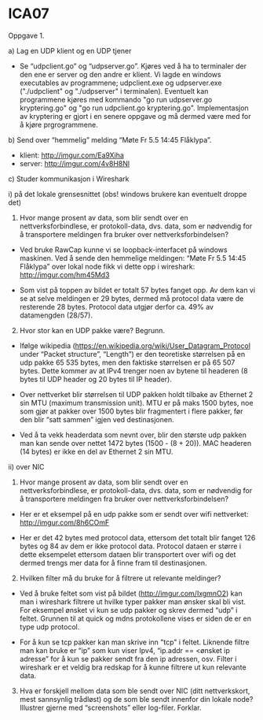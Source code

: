 # ICA07
Oppgave 1.

a) Lag en UDP klient og en UDP tjener
- Se “udpclient.go” og “udpserver.go”. Kjøres ved å ha to terminaler der den ene er server og den andre er klient. Vi lagde en windows executables av programmene; udpclient.exe og udpserver.exe ("./udpclient" og "./udpserver" i terminalen). Eventuelt kan programmene kjøres med kommando "go run udpserver.go kryptering.go" og "go run udpclient.go kryptering.go". Implementasjon av kryptering er gjort i en senere oppgave og må dermed være med for å kjøre prgrogrammene. 

b) Send over “hemmelig” melding “Møte Fr 5.5 14:45 Flåklypa”. 
- klient: http://imgur.com/Ea9Xiha
- server: http://imgur.com/4v8H8Nl

c) Studer kommunikasjon i Wireshark

i) på det lokale grensesnittet (obs! windows brukere kan eventuelt droppe det)
 1) Hvor mange prosent av data, som blir sendt over en nettverksforbindlese, er protokoll-data, dvs. data, som er nødvendig for å transportere meldingen fra bruker over nettverksforbindelsen? 
 - Ved bruke RawCap kunne vi se loopback-interfacet på windows maskinen. Ved å sende den hemmelige meldingen: “Møte Fr 5.5 14:45 Flåklypa” over lokal node fikk vi dette opp i wireshark: http://imgur.com/hm45Md3
 
 - Som vist på toppen av bildet er totalt 57 bytes fanget opp. Av dem kan vi se at selve meldingen er 29 bytes, dermed må protocol data være de resterende 28 bytes. Protocol data utgjør derfor ca. 49% av datamengden (28/57). 
 
 2) Hvor stor kan en UDP pakke være? Begrunn. 
 - Ifølge wikipedia (https://en.wikipedia.org/wiki/User_Datagram_Protocol under “Packet structure”, “Length”) er den teoretiske størrelsen på en udp pakke 65 535 bytes, men den faktiske størrelsen er på 65 507 bytes. Dette kommer av at IPv4 trenger noen av bytene til headeren (8 bytes til UDP header og 20 bytes til IP header). 
 
- Over nettverket blir størrelsen til UDP pakken holdt tilbake av Ethernet 2 sin MTU (maximum transmission unit). MTU er på maks 1500 bytes, noe som gjør at pakker over 1500 bytes blir fragmentert i flere pakker, før den blir “satt sammen” igjen ved destinasjonen. 

- Ved å ta vekk headerdata som nevnt over, blir den største udp pakken man kan sende over nettet 1472 bytes (1500 - (8 + 20)). MAC headeren (14 bytes) er ikke en del av Ethernet 2 sin MTU.

ii) over NIC
1) Hvor mange prosent av data, som blir sendt over en nettverksforbindlese, er protokoll-data, dvs. data, som er nødvendig for å transportere meldingen fra bruker over nettverksforbindelsen?
- Her er et eksempel på en udp pakke som er sendt over wifi nettverket: http://imgur.com/8h6COmF

- Her er det 42 bytes med protocol data, ettersom det totalt blir fanget 126 bytes og 84 av dem er ikke protocol data. Protocol dataen er større i dette eksempelet ettersom dataen blir transportert over wifi og det dermed trengs mer data for å finne fram til destinasjonen. 

2) Hvilken filter må du bruke for å filtrere ut relevante meldinger?
- Ved å bruke feltet som vist på bildet (http://imgur.com/IxgmnO2) kan man i wireshark filtrere ut hvilke typer pakker man ønsker skal bli vist. For eksempel ønsket vi kun se udp pakker og skrev dermed “udp” i feltet.  Grunnen til at quick og mdns protokollene vises er siden de er en type udp protocol. 

- For å kun se tcp pakker kan man skrive inn "tcp" i feltet. Liknende filtre man kan bruke er “ip” som kun viser Ipv4, “ip.addr == <ønsket ip adresse” for å kun se pakker sendt fra den ip adressen, osv. Filter i wireshark er et veldig bra redskap for å kunne filtrere ut kun relevante data. 

 3) Hva er forskjell mellom data som ble sendt over NIC (ditt nettverkskort, mest sannsynlig trådløst) og de som ble sendt innenfor din lokale node? Illustrer gjerne med “screenshots” eller log-filer. Forklar.

